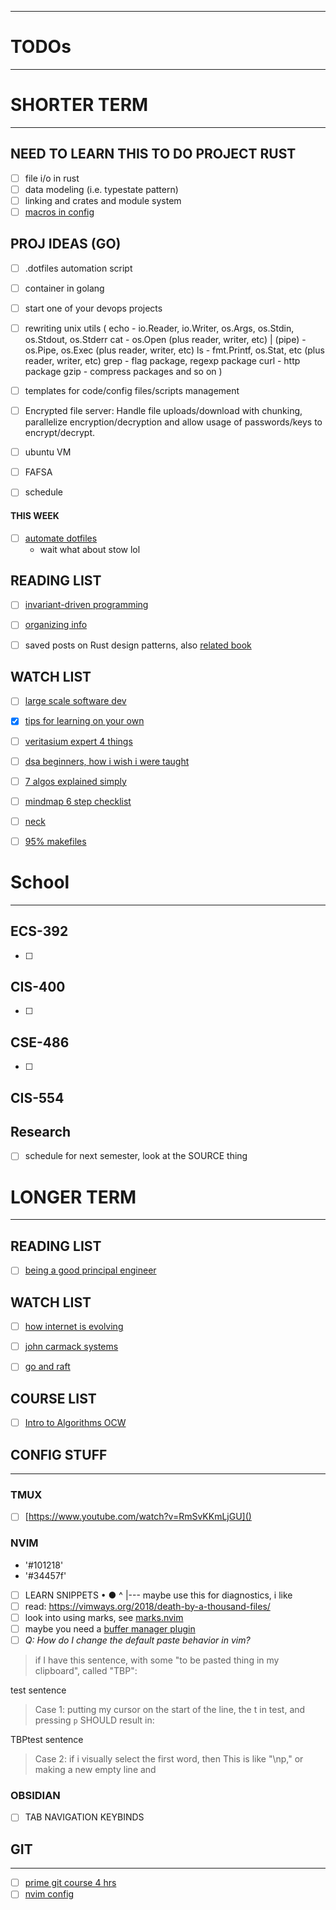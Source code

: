 
---
# TODOs
---



# SHORTER TERM
---
## NEED TO LEARN THIS TO DO PROJECT RUST
- [ ] file i/o in rust
- [ ] data modeling (i.e. typestate pattern)
- [ ] linking and crates and module system
- [ ] [macros in config](https://www.youtube.com/watch?v=Y3XWijJgdJs)

## PROJ IDEAS (GO)
- [ ] .dotfiles automation script
- [ ] container in golang
- [ ] start one of your devops projects
- [ ] rewriting unix utils (
    echo - io.Reader, io.Writer, os.Args, os.Stdin, os.Stdout, os.Stderr
    cat - os.Open (plus reader, writer, etc)
    | (pipe) - os.Pipe, os.Exec (plus reader, writer, etc)
    ls - fmt.Printf, os.Stat, etc (plus reader, writer, etc)
    grep - flag package, regexp package
    curl - http package
    gzip - compress packages
    and so on
)
- [ ] templates for code/config files/scripts management
- [ ] Encrypted file server: Handle file uploads/download with chunking, parallelize encryption/decryption and allow usage of passwords/keys to encrypt/decrypt.

- [ ] ubuntu VM
- [ ] FAFSA
- [ ] schedule


#### THIS WEEK
- [ ] [automate dotfiles](https://github.com/jrkessl/workstation/blob/main/automated.sh)
    - wait what about stow lol


## READING LIST
- [ ] [invariant-driven programming](https://medium.com/statuscode/invariant-driven-development-8231add95e33)
- [ ] [organizing info](https://able.ac/blog/how-to-organize-information/)
- [ ] saved posts on Rust design patterns, also [related book](https://rust-unofficial.github.io/patterns/intro.html)


## WATCH LIST
- [ ] [large scale software dev](https://www.youtube.com/watch?v=Dl-BdxNRUqs&sttick=0)
- [x] [tips for learning on your own](https://www.youtube.com/watch?v=3zmek5g3Xxk)
- [ ] [veritasium expert 4 things](https://www.youtube.com/watch?v=5eW6Eagr9XA)
- [ ] [dsa beginners, how i wish i were taught](https://www.youtube.com/watch?v=SFEROgwxicA)
- [ ] [7 algos explained simply](https://www.youtube.com/watch?v=kp3fCihUXEg)
- [ ] [mindmap 6 step checklist](https://www.youtube.com/watch?v=Grd7K7bJVWg&t=37s)
- [ ] [neck](https://www.youtube.com/watch?v=7ClNxQsjIy8)
- [ ] [95% makefiles](https://www.youtube.com/watch?v=DtGrdB8wQ_8&t=864s)



# School
---
## ECS-392
- [ ] 

## CIS-400
- [ ] 

## CSE-486
- [ ] 

## CIS-554

## Research
- [ ] schedule for next semester, look at the SOURCE thing




# LONGER TERM
---
## READING LIST
- [ ] [being a good principal engineer](https://ilya.grigorik.com/the-principal-engineers-handbook/)



## WATCH LIST
- [ ] [how internet is evolving](https://cna.scholar.princeton.edu/teaching)
- [ ] [john carmack systems](https://www.youtube.com/watch?v=lHLpKzUxjGk)
- [ ] [go and raft](https://www.youtube.com/watch?v=UzzcUS2OHqo)



## COURSE LIST
- [ ] [Intro to Algorithms OCW](https://ocw.mit.edu/courses/6-006-introduction-to-algorithms-fall-2011/pages/syllabus/software/#ide)



## CONFIG STUFF
---

### TMUX
- [ ] [https://www.youtube.com/watch?v=RmSvKKmLjGU]()


### NVIM
- '#101218'
- '#34457f'
- [ ] LEARN SNIPPETS
•
●
^
|--- maybe use this for diagnostics, i like
- [ ] read: https://vimways.org/2018/death-by-a-thousand-files/
- [ ] look into using marks, see [marks.nvim](https://github.com/chentoast/marks.nvim)
- [ ] maybe you need a [buffer manager plugin](https://github.com/j-morano/buffer_manager.nvim)
- [ ] *Q: How do I change the default paste behavior in vim?*
> if I have this sentence, with some "to be pasted thing in my clipboard", called "TBP":

test sentence

> Case 1: putting my cursor on the start of the line, the t in test, and pressing `p` SHOULD result in:

TBPtest sentence

> Case 2: if i visually select the first word, then 
> This is like "\np," or making a new empty line and 

### OBSIDIAN
- [ ] TAB NAVIGATION KEYBINDS



## GIT
---
- [ ] [prime git course 4 hrs](https://www.youtube.com/watch?v=rH3zE7VlIMs&t=22s)
- [ ] [nvim config](https://github.com/skbolton/titan/blob/4d0d31cc6439a7565523b1018bec54e3e8bc502c/nvim/nvim/lua/mappings/git.lua)
